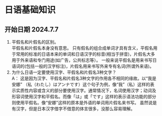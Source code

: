 # 日语基础知识 
## 开始日期 2024.7.7
1.  平假名和片假名的区别。  
   平假名和片假名本身没有意思。 只有假名的组合成单词才具有含义，平假名用于常用的标准的日语本来的单词和日语汉字的标音(相当于拼音)，片假名大多用于外来语和专门用途(如广告，公共标志等）。 一般来说平假名是用来书写日语词的(包括一般的汉字标注)，片假名用来书写外来专有名词(所谓外来语)。
2. 为什么日语一定要使用汉字、平假名和片假名3种文字？  
A： 这是因为汉字、平假名和片假名3种文字的作用各不相同的缘故。以“我是安娜” （私（わたし）はアンナです）这个句子为例，像“我”（私）这样的表示实质性内容或含义的部分要使用汉字。通常情况下，名词使用汉字；动词及形容词使用汉字和平假名。而像「は」或「です」这样的表示语法功能的部分则使用平假名。像“安娜”这样的原本是外语的单词用片假名来书写。
虽然说是有汉字，但是日本汉字借字不借意的体言很多，没那么容易理解。
